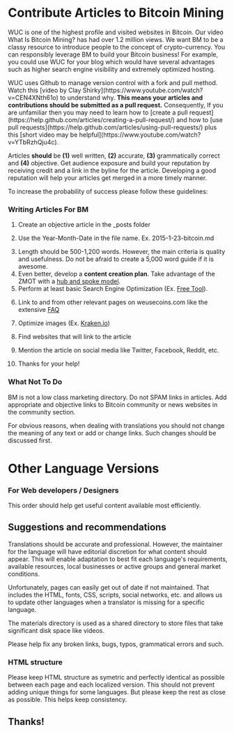 # Contribute Articles to Bitcoin Mining

WUC is one of the highest profile and visited websites in Bitcoin. Our video What Is Bitcoin Mining? has had over 1.2 million views. We want BM to be a classy resource to introduce people to the concept of crypto-currency. You can responsibly leverage BM to build your Bitcoin business! For example, you could use WUC for your blog which would have several advantages such as higher search engine visibility and extremely optimized hosting.<p>
<p>
WUC uses Github to manage version control with a fork and pull method. Watch this [video by Clay Shirky](https://www.youtube.com/watch?v=CEN4XNth61o) to understand why. <b>This means your articles and contributions should be submitted as a pull request.</b> Consequently,  If you are unfamiliar then you may need to learn how to [create a pull request](https://help.github.com/articles/creating-a-pull-request/) and how to [use pull requests](https://help.github.com/articles/using-pull-requests/) plus this [short video may be helpful](https://www.youtube.com/watch?v=YTbRzhQju4c).<p>
<p>
Articles <b>should</b> be <b>(1)</b> well written, <b>(2)</b> accurate, <b>(3)</b> grammatically correct and <b>(4)</b> objective. Get audience exposure and build your reputation by receiving credit and a link in the byline for the article. Developing a good reputation will help your articles get merged in a more timely manner.

To increase the probability of success please follow these guidelines:

### Writing Articles For BM<p>
1. Create an objective article in the _posts folder<p>
2. Use the Year-Month-Date in the file name. Ex. 2015-1-23-bitcoin.md<p>
3. Length should be 500-1,200 words. However, the main criteria is quality and usefulness. Do not be afraid to create a 5,000 word guide if it is awesome.
4. Even better, develop a <b>content creation plan</b>. Take advantage of the ZMOT with a [hub and spoke model](http://www.verticalmeasures.com/content-strategy/build-your-content-marketing-around-a-hub-and-spoke-model/).
5. Perform at least basic Search Engine Optimization (Ex. [Free Tool](http://www.weusecoins.com/en/questions/)).<p>
6. Link to and from other relevant pages on weusecoins.com like the extensive [FAQ](https://www.weusecoins.org/en/questions/)<p>
7. Optimize images (Ex. [Kraken.io](http://www.kraken.io))<p>
8. Find websites that will link to the article<p>
9. Mention the article on social media like Twitter, Facebook, Reddit, etc.<p>
10. Thanks for your help!<p>

### What Not To Do

BM is not a low class marketing directory. Do not SPAM links in articles. Add appropriate and objective links to Bitcoin community or news websites in the community section.<p>
For obvious reasons, when dealing with translations you should not change the meaning of any text or add or change links. Such changes should be discussed first.

# Other Language Versions

### For Web developers / Designers

This order should help get useful content available most efficiently.

<h2>Suggestions and recommendations</h2>

Translations should be accurate and professional. However, the maintainer for the language will have editorial discretion for what content should appear. This will enable adaptation to best fit each language's requirements, available resources, local businesses or active groups and general market conditions.<p>
Unfortunately, pages can easily get out of date if not maintained. That includes the HTML, fonts, CSS, scripts, social networks, etc. and allows us to update other languages when a translator is missing for a specific language.

The materials directory is used as a shared directory to store files that take significant disk space like videos.

Please help fix any broken links, bugs, typos, grammatical errors and such.

<h3>HTML structure</h3>

Please keep HTML structure as symetric and perfectly identical as possible between each page and each localized version. This should not prevent adding unique things for some languages. But please keep the rest as close as possible. This helps keep consistency.

## Thanks!
